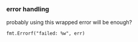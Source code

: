 


### error handling

probably using this wrapped error will be enough?

```
fmt.Errorf("failed: %w", err)
```
